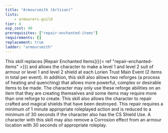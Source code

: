 ```yaml
---
title: "Armoursmith (Artisan)"
lists:
    - armourers-guild
tier: 4
osp_cost: 40
prerequisites: ["repair-enchanted-items"]
requirements: []
replacement: true
ladder: "armoursmith"
---
```

This skill replaces [Repair Enchanted Items]({{< ref "repair-enchanted-items" >}}) and allows the character to make a level 1 and level 2 suit of armour or level 1 and level 2 shield at each Lorien Trust Main Event (2 items in total per event). In addition, this skill also allows two reforges (a process of heating and quenching) that allows more powerful, complex or desirable items to be made. The character may only use these reforge abilities on an item that they are creating themselves and some items may require more than one reforge to create. This skill also allows the character to repair crafted and magical shields that have been destroyed. This repair requires a minimum of 1 minute appropriate roleplayed action and is reduced to a minimum of 30 seconds if the character also has the CS Shield Use. A character with this skill may also remove a Corrosion effect from an armour location with 30 seconds of appropriate roleplay.